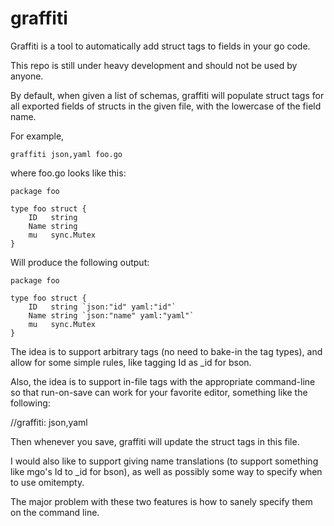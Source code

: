 graffiti
========

Graffiti is a tool to automatically add struct tags to fields in your go code.

This repo is still under heavy development and should not be used by anyone.

By default, when given a list of schemas, graffiti will populate struct tags for
all exported fields of structs in the given file, with the lowercase of the
field name.


For example, 

`graffiti json,yaml foo.go`

where foo.go looks like this:

```
package foo

type foo struct {
	ID   string
	Name string
	mu   sync.Mutex
}
```

Will produce the following output:

```
package foo

type foo struct {
	ID   string `json:"id" yaml:"id"`
	Name string `json:"name" yaml:"yaml"`
	mu   sync.Mutex
}
```

The idea is to support arbitrary tags (no need to bake-in the tag types), and
allow for some simple rules, like tagging Id as _id for bson.

Also, the idea is to support in-file tags with the appropriate command-line so
that run-on-save can work for your favorite editor, something like the following:

//graffiti: json,yaml

Then whenever you save, graffiti will update the struct tags in this file.


I would also like to support giving name translations (to support something like
mgo's Id to _id for bson), as well as possibly some way to specify when to use
omitempty.

The major problem with these two features is how to sanely specify them on the
command line.
